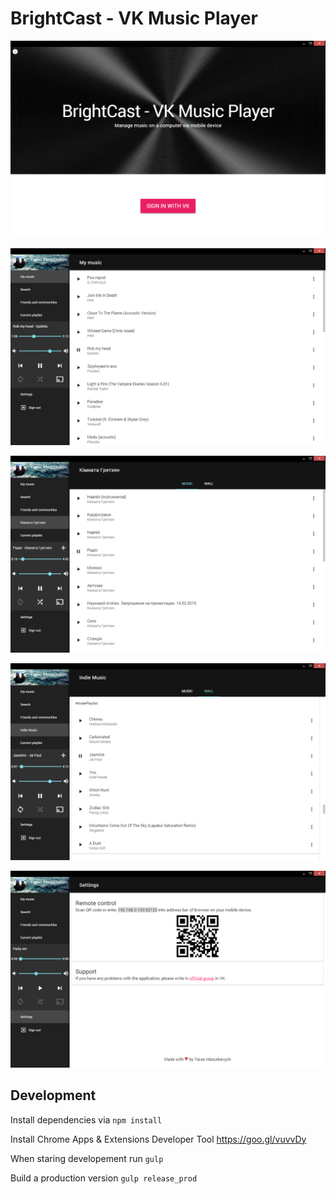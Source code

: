 # BrightCast - VK Music Player

![](./src/screenshots/en/screenshot1.png)

![](./src/screenshots/en/screenshot2.png)

![](./src/screenshots/en/screenshot3.png)

![](./src/screenshots/en/screenshot4.png)

![](./src/screenshots/en/screenshot5.png)

## Development

Install dependencies via `npm install`

Install Chrome Apps & Extensions Developer Tool https://goo.gl/vuvvDy

When staring developement run `gulp`

Build a production version `gulp release_prod`
